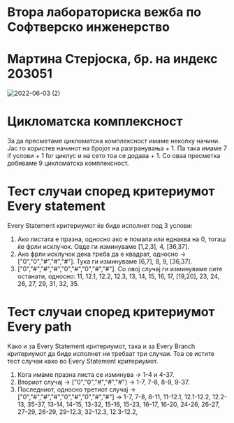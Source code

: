 # Втора лабораториска вежба по Софтверско инженерство
# Мартина Стерјоска, бр. на индекс 203051

![2022-06-03 (2)](https://user-images.githubusercontent.com/100304608/171793329-246fa4e2-36a0-4f0e-bf48-8455b1895a44.png)


# Цикломатска комплексност
За да пресметаме цикломатска комплексност имаме неколку начини. Јас го користев начинот на бројот на разгранувања + 1. Па така имаме 7 if услови + 1 for циклус и на сето тоа се додава + 1. Со оваа пресметка добиваме 9 цикломатска комплексност.

# Тест случаи според критериумот Every statement
Every Statement критериумот ќе биде исполнет под 3 услови:
1) Ако листата е празна, односно ако е помала или еднаква на 0, тогаш ќе фрли исклучок. Овде ги изминуваме [1,2,3], 4, [36,37].
2) Ако фрли исклучок дека треба да е квадрат, односно -> ["0","0","#","#","#"]. Тука ги изминуваме [6,7], 8, 9, [36,37].
3) ["0","#","#","#","0","#","0","#","#"]. Со овој случај ги изминуваме сите останати, односно: 11, 12.1, 12.2, 12.3, 13, 14, 15, 16, 17, [19,20], 23, 24, 26, 27, 29, 31, 32, 35.

# Тест случаи според критериумот Every path
Како и за Every Statement критериумот, така и за Every Branch критериумот да биде исполнет ни требаат три случаи. Тоа се истите тест случаи како во Every Statement критериумот.
1) Кога имаме празна листа се изминува -> 1-4 и 4-37.
2) Вториот случај -> ["0","0","#","#","#"] -> 1-7, 7-8, 8-9, 9-37.
3) Последниот, односно третиот случај -> ["0","#","#","#","0","#","0","#","#"] -> 1-7, 7-8, 8-11, 11-12.1, 12.1-12.2, 12.2-13, 35-37, 13-14, 14-15, 13-32, 15-16, 15-23, 16-17, 16-20, 24-26, 26-27, 27-29, 26-29, 29-12.3, 32-12.3, 12.3-12.2, 
